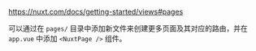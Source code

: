 https://nuxt.com/docs/getting-started/views#pages

可以通过在 `pages/` 目录中添加新文件来创建更多页面及其对应的路由，并在 `app.vue` 中添加 `<NuxtPage />` 组件。
